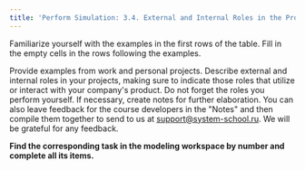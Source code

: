 ```yaml
---
title: 'Perform Simulation: 3.4. External and Internal Roles in the Project'
---
```


Familiarize yourself with the examples in the first rows of the table. Fill in the empty cells in the rows following the examples.

Provide examples from work and personal projects. Describe external and internal roles in your projects, making sure to indicate those roles that utilize or interact with your company's product. Do not forget the roles you perform yourself. If necessary, create notes for further elaboration. You can also leave feedback for the course developers in the "Notes" and then compile them together to send to us at support@system-school.ru. We will be grateful for any feedback.

**Find the corresponding task in the modeling workspace by number and complete all its items.**